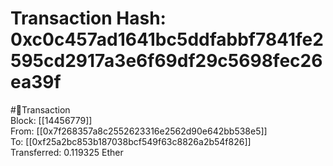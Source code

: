 
Transaction Hash: 0xc0c457ad1641bc5ddfabbf7841fe2595cd2917a3e6f69df29c5698fec26ea39f
====================================================================================
  
#💸Transaction  
Block: [[14456779]]  
From: [[0x7f268357a8c2552623316e2562d90e642bb538e5]]  
To: [[0xf25a2bc853b187038bcf549f63c8826a2b54f826]]  
Transferred: 0.119325 Ether